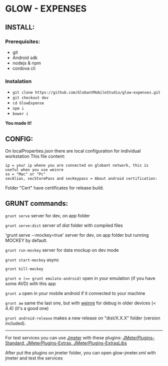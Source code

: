 # GLOW - EXPENSES

## INSTALL:

### Prerequisites:
* git
* Android sdk
* nodejs & npm
* cordova cli

### Instalation
* `git clone https://github.com/GlobantMobileStudio/glow-expenses.git`
* `git checkout dev`
* `cd GlowExpense`
* `npm i`
* `bower i`

**You made it!**

## CONFIG:
On localProperties.json there are local configuration for individual workstation
This file content:

	ip = your ip whene you are connected on globant network, this is useful when you use weinre
	so = "Mac" or "Pc"
	secAlias, secStorePass and secKeypass = About android certification:
	
Folder "Cert" have certificates for release build.

## GRUNT commands:


`grunt serve` server for dev, on app folder

`grunt serve:dist` server of dist folder with compiled files

'grunt serve --mockey=true' server for dev, on app folder but running MOCKEY by default.

`grunt run-mockey` server for data mockup on dev mode

`grunt start-mockey` async

`grunt kill-mockey`

`grunt e (== grunt emulate-android)` open in your emulation (if you have some AVD) with this app

`grunt a` open in your mobile android if it connected to your machine

`grunt aw` same the last one, but with [weinre](http://people.apache.org/~pmuellr/weinre-docs/latest) for debug in older devices (< 4.4) (it's a good one)

`grunt android-release` makes a new release on "dist/X.X.X" folder (version included).


------

For test services you can use [Jmeter](http://jmeter.apache.org/download_jmeter.cgi) with these plugins: [JMeterPlugins-Standard, JMeterPlugins-Extras, JMeterPlugins-ExtrasLibs](http://jmeter-plugins.org/downloads/all/)

After put the plugins on jmeter folder, you can open glow-jmeter.xml with jmeter and test the services

